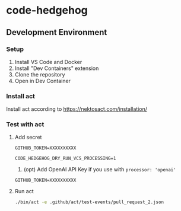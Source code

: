 # code-hedgehog

## Development Environment

### Setup
1. Install VS Code and Docker
2. Install "Dev Containers" extension
3. Clone the repository
4. Open in Dev Container

### Install act

Install act according to https://nektosact.com/installation/


### Test with act

1. Add secret
    
    ```.act.secrets
    GITHUB_TOKEN=XXXXXXXXXX
    ```

    ```.act.env
    CODE_HEDGEHOG_DRY_RUN_VCS_PROCESSING=1
    ```

    1. (opt) Add OpenAI API Key if you use with `processor: 'openai'`
    ```.act.secrets
    GITHUB_TOKEN=XXXXXXXXXX
    ```

1. Run act
    
    ```bash
    ./bin/act -e .github/act/test-events/pull_request_2.json
    ```

